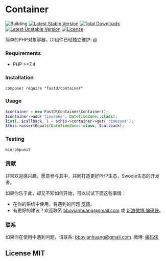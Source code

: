 # Container

![Building](https://api.travis-ci.org/JanHuang/container.svg?branch=master)
[![Latest Stable Version](https://poser.pugx.org/fastd/container/v/stable)](https://packagist.org/packages/fastd/container) 
[![Total Downloads](https://poser.pugx.org/fastd/container/downloads)](https://packagist.org/packages/fastd/container) 
[![Latest Unstable Version](https://poser.pugx.org/fastd/container/v/unstable)](https://packagist.org/packages/fastd/container) 
[![License](https://poser.pugx.org/fastd/container/license)](https://packagist.org/packages/fastd/container)

简单的PHP对象容器，DI组件已经独立维护: [di](https://github.com/fastdlabs/DI)

### Requirements

* PHP >=7.4

### Installation

```
composer require "fastd/container"
```

### Usage

```php
$container = new FastD\Container\Container();
$container->add('timezone', DateTimeZone::class);
list(, $callback, ) = $this->container->get('timezone');
$this->assertEquals(DateTimeZone::class, $callback);
```

### Testing

```php
bin/phpunit
```

### 贡献

非常欢迎感兴趣，愿意参与其中，共同打造更好PHP生态，Swoole生态的开发者。

如果你乐于此，却又不知如何开始，可以试试下面这些事情：

* 在你的系统中使用，将遇到的问题 [反馈](https://github.com/JanHuang/fastD/issues)。
* 有更好的建议？欢迎联系 [bboyjanhuang@gmail.com](mailto:bboyjanhuang@gmail.com) 或 [新浪微博:编码侠](http://weibo.com/ecbboyjan)。

### 联系

如果你在使用中遇到问题，请联系: [bboyjanhuang@gmail.com](mailto:bboyjanhuang@gmail.com). 微博: [编码侠](http://weibo.com/ecbboyjan)

## License MIT
